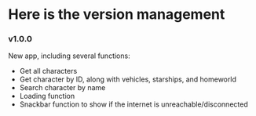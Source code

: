 # Here is the version management

### v1.0.0

New app, including several functions:

- Get all characters
- Get character by ID, along with vehicles, starships, and homeworld
- Search character by name
- Loading function
- Snackbar function to show if the internet is unreachable/disconnected
